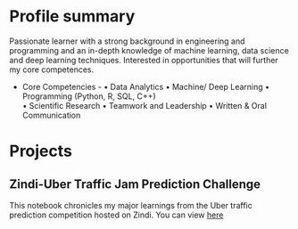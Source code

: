 # Profile summary
Passionate learner with a strong background in engineering and programming and an in-depth knowledge of machine learning, data science and deep learning techniques. Interested in opportunities that will further my core competences. 

- Core Competencies -
•	Data Analytics
•	Machine/ Deep Learning
•	Programming (Python, R, SQL, C++)	
•	Scientific Research
•	Teamwork and Leadership
•	Written & Oral Communication

# Projects
## Zindi-Uber Traffic Jam Prediction Challenge
This notebook chronicles my major learnings from the Uber traffic prediction competition hosted on Zindi.
You can view [here](https://dehbaiyor.github.io/Zindi-Uber-Traffic-Jam-Competition)
